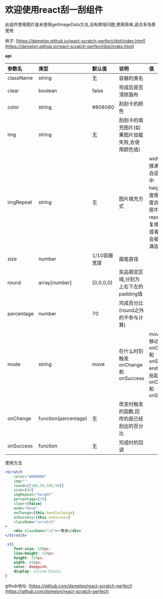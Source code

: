 # 欢迎使用react刮一刮组件

此组件使用图片是未使用getImageData方法,没有跨域问题,使用简单,适合多场景使用

例子: [https://dsmelon.github.io/react-scratch-perfect/dist/index.html](https://dsmelon.github.io/react-scratch-perfect/dist/index.html)

**api**

|    参数名    |         类型         |    默认值    |                  说明                  |                        值                        |
|:------------|:---------------------|:-------------|:--------------------------------------|:-------------------------------------------------|
| className   | string               | 无           | 容器的类名                             |                                                  |
| clear       | boolean              | false        | 完成后是否清除画布                      |                                                  |
| color       | string               | #808080      | 刮刮卡的颜色                           |                                                  |
| img         | string               | 无           | 刮刮卡的填充图片(如果图片加载失败,会使用颜色值)|                                             |
| imgRepeat   | string               | 无           | 图片填充方式                           | width: 宽度撑满，高度自适应并居中<br/> height: 高度撑满，宽度自适应并居中<br/> repeat: 重复填充无值或者其他值会被拉伸铺满容器 |
| size        | number               | 1/10容器宽度  | 画笔直径                               |                                                  |
| round       | array\[number\]      | \[0,0,0,0\]  | 奖品限定区域,分别为上右下左的padding值   |                                                  |
| percentage  | number               | 70           | 完成百分比(round之外的不参与计算)        |                                                 |
| mode        |string                | move         | 在什么时刻触发onChange和onSuccess       | move: 手指移动时触发onChange和onSuccess<br/> end: 手指抬起时触发onChange和onSuccess |
| onChange    | function(percentage) | 无           | 改变时触发的函数,回传的是已经刮出的百分比 |                                                  |
| onSuccess   | function             | 无           | 完成时的回调                           |                                                  |

使用方法
```jsx
<Scratch
    color="#808080"
    img=""
    round={[100,50,100,50]}
    size={40}
    imgRepeat="height"
    percentage={70}
    clear={false}
    mode="move"
    onChange={this.handleChange}
    onSuccess={this.onSuccess}
    className="scratch"
>
    <div className="s1">一等奖</div>
</Scratch>
```
```css
.s1{
    font-size: 100px;
    line-height: 320px;
    height: 320px;
    width: 450px;
    color: deeppink;
    display: inline-block;
}
```
github地址: [https://github.com/dsmelon/react-scratch-perfect](https://github.com/dsmelon/react-scratch-perfect)